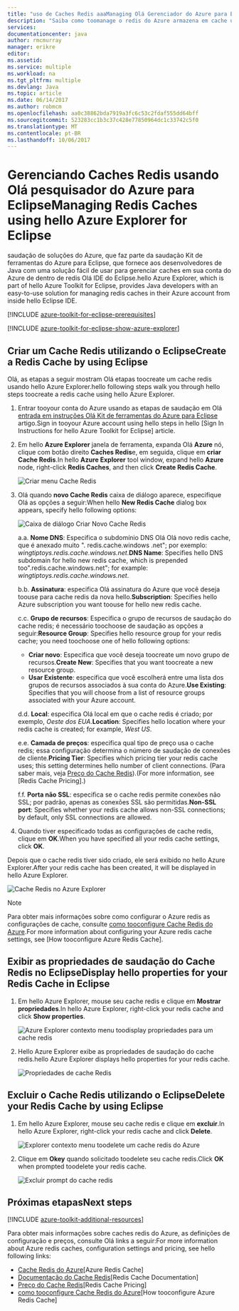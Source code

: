 ```yaml
---
title: "uso de Caches Redis aaaManaging Olá Gerenciador do Azure para Eclipse | Microsoft Docs"
description: "Saiba como toomanage o redis do Azure armazena em cache usando Olá pesquisador do Azure para Eclipse."
services: 
documentationcenter: java
author: rmcmurray
manager: erikre
editor: 
ms.assetid: 
ms.service: multiple
ms.workload: na
ms.tgt_pltfrm: multiple
ms.devlang: Java
ms.topic: article
ms.date: 06/14/2017
ms.author: robmcm
ms.openlocfilehash: aa0c38862bda7919a3fc6c53c2fdaf555dd64bff
ms.sourcegitcommit: 523283cc1b3c37c428e77850964dc1c33742c5f0
ms.translationtype: MT
ms.contentlocale: pt-BR
ms.lasthandoff: 10/06/2017
---
```

# <a name="managing-redis-caches-using-hello-azure-explorer-for-eclipse"></a><span data-ttu-id="c320d-103">Gerenciando Caches Redis usando Olá pesquisador do Azure para Eclipse</span><span class="sxs-lookup"><span data-stu-id="c320d-103">Managing Redis Caches using hello Azure Explorer for Eclipse</span></span>

<span data-ttu-id="c320d-104">saudação de soluções do Azure, que faz parte da saudação Kit de ferramentas do Azure para Eclipse, que fornece aos desenvolvedores de Java com uma solução fácil de usar para gerenciar caches em sua conta do Azure de dentro de redis Olá IDE do Eclipse.</span><span class="sxs-lookup"><span data-stu-id="c320d-104">hello Azure Explorer, which is part of hello Azure Toolkit for Eclipse, provides Java developers with an easy-to-use solution for managing redis caches in their Azure account from inside hello Eclipse IDE.</span></span>

[!INCLUDE [azure-toolkit-for-eclipse-prerequisites](../includes/azure-toolkit-for-eclipse-prerequisites.md)]

[!INCLUDE [azure-toolkit-for-eclipse-show-azure-explorer](../includes/azure-toolkit-for-eclipse-show-azure-explorer.md)]

## <a name="create-a-redis-cache-by-using-eclipse"></a><span data-ttu-id="c320d-105">Criar um Cache Redis utilizando o Eclipse</span><span class="sxs-lookup"><span data-stu-id="c320d-105">Create a Redis Cache by using Eclipse</span></span>

<span data-ttu-id="c320d-106">Olá, as etapas a seguir mostram Olá etapas toocreate um cache redis usando hello Azure Explorer.</span><span class="sxs-lookup"><span data-stu-id="c320d-106">hello following steps walk you through hello steps toocreate a redis cache using hello Azure Explorer.</span></span>

1. <span data-ttu-id="c320d-107">Entrar tooyour conta do Azure usando as etapas de saudação em Olá [entrada em instruções Olá Kit de ferramentas do Azure para Eclipse] artigo.</span><span class="sxs-lookup"><span data-stu-id="c320d-107">Sign in tooyour Azure account using hello steps in hello [Sign In Instructions for hello Azure Toolkit for Eclipse] article.</span></span>

1. <span data-ttu-id="c320d-108">Em hello **Azure Explorer** janela de ferramenta, expanda Olá **Azure** nó, clique com botão direito **Caches Redis**e, em seguida, clique em **criar Cache Redis**.</span><span class="sxs-lookup"><span data-stu-id="c320d-108">In hello **Azure Explorer** tool window, expand hello **Azure** node, right-click **Redis Caches**, and then click **Create Redis Cache**.</span></span>

   ![Criar menu Cache Redis][CR01]

1. <span data-ttu-id="c320d-110">Olá quando **novo Cache Redis** caixa de diálogo aparece, especifique Olá as opções a seguir:</span><span class="sxs-lookup"><span data-stu-id="c320d-110">When hello **New Redis Cache** dialog box appears, specify hello following options:</span></span>

   ![Caixa de diálogo Criar Novo Cache Redis][CR02]

   <span data-ttu-id="c320d-112">a.</span><span class="sxs-lookup"><span data-stu-id="c320d-112">a.</span></span> <span data-ttu-id="c320d-113">**Nome DNS**: Especifica o subdomínio DNS Olá Olá novo redis cache, que é anexado muito ". redis.cache.windows .net"; por exemplo: *wingtiptoys.redis.cache.windows.net*.</span><span class="sxs-lookup"><span data-stu-id="c320d-113">**DNS Name**: Specifies hello DNS subdomain for hello new redis cache, which is prepended too".redis.cache.windows.net"; for example: *wingtiptoys.redis.cache.windows.net*.</span></span>

   <span data-ttu-id="c320d-114">b.</span><span class="sxs-lookup"><span data-stu-id="c320d-114">b.</span></span> <span data-ttu-id="c320d-115">**Assinatura**: especifica Olá assinatura do Azure que você deseja toouse para cache redis da nova hello.</span><span class="sxs-lookup"><span data-stu-id="c320d-115">**Subscription**: Specifies hello Azure subscription you want toouse for hello new redis cache.</span></span>

   <span data-ttu-id="c320d-116">c.</span><span class="sxs-lookup"><span data-stu-id="c320d-116">c.</span></span> <span data-ttu-id="c320d-117">**Grupo de recursos**: Especifica o grupo de recursos de saudação do cache redis; é necessário toochoose de saudação as opções a seguir:</span><span class="sxs-lookup"><span data-stu-id="c320d-117">**Resource Group**: Specifies hello resource group for your redis cache; you need toochoose one of hello following options:</span></span>
      * <span data-ttu-id="c320d-118">**Criar novo**: Especifica que você deseja toocreate um novo grupo de recursos.</span><span class="sxs-lookup"><span data-stu-id="c320d-118">**Create New**: Specifies that you want toocreate a new resource group.</span></span>
      * <span data-ttu-id="c320d-119">**Usar Existente**: especifica que você escolherá entre uma lista dos grupos de recursos associados à sua conta do Azure.</span><span class="sxs-lookup"><span data-stu-id="c320d-119">**Use Existing**: Specifies that you will choose from a list of resource groups associated with your Azure account.</span></span>

   <span data-ttu-id="c320d-120">d.</span><span class="sxs-lookup"><span data-stu-id="c320d-120">d.</span></span> <span data-ttu-id="c320d-121">**Local**: especifica Olá local em que o cache redis é criado; por exemplo, *Oeste dos EUA*.</span><span class="sxs-lookup"><span data-stu-id="c320d-121">**Location**: Specifies hello location where your redis cache is created; for example, *West US*.</span></span>

   <span data-ttu-id="c320d-122">e.</span><span class="sxs-lookup"><span data-stu-id="c320d-122">e.</span></span> <span data-ttu-id="c320d-123">**Camada de preços**: especifica qual tipo de preço usa o cache redis; essa configuração determina o número de saudação de conexões de cliente.</span><span class="sxs-lookup"><span data-stu-id="c320d-123">**Pricing Tier**: Specifies which pricing tier your redis cache uses; this setting determines hello number of client connections.</span></span> <span data-ttu-id="c320d-124">(Para saber mais, veja [Preço do Cache Redis]).</span><span class="sxs-lookup"><span data-stu-id="c320d-124">(For more information, see [Redis Cache Pricing].)</span></span>

   <span data-ttu-id="c320d-125">f.</span><span class="sxs-lookup"><span data-stu-id="c320d-125">f.</span></span> <span data-ttu-id="c320d-126">**Porta não SSL**: especifica se o cache redis permite conexões não SSL; por padrão, apenas as conexões SSL são permitidas.</span><span class="sxs-lookup"><span data-stu-id="c320d-126">**Non-SSL port**: Specifies whether your redis cache allows non-SSL connections; by default, only SSL connections are allowed.</span></span>

1. <span data-ttu-id="c320d-127">Quando tiver especificado todas as configurações de cache redis, clique em **OK**.</span><span class="sxs-lookup"><span data-stu-id="c320d-127">When you have specified all your redis cache settings, click **OK**.</span></span>

<span data-ttu-id="c320d-128">Depois que o cache redis tiver sido criado, ele será exibido no hello Azure Explorer.</span><span class="sxs-lookup"><span data-stu-id="c320d-128">After your redis cache has been created, it will be displayed in hello Azure Explorer.</span></span>

   ![Cache Redis no Azure Explorer][CR03]

> [!NOTE]
>
> <span data-ttu-id="c320d-130">Para obter mais informações sobre como configurar o Azure redis as configurações de cache, consulte [como tooconfigure Cache Redis do Azure].</span><span class="sxs-lookup"><span data-stu-id="c320d-130">For more information about configuring your Azure redis cache settings, see [How tooconfigure Azure Redis Cache].</span></span>
>

## <a name="display-hello-properties-for-your-redis-cache-in-eclipse"></a><span data-ttu-id="c320d-131">Exibir as propriedades de saudação do Cache Redis no Eclipse</span><span class="sxs-lookup"><span data-stu-id="c320d-131">Display hello properties for your Redis Cache in Eclipse</span></span>

1. <span data-ttu-id="c320d-132">Em hello Azure Explorer, mouse seu cache redis e clique em **Mostrar propriedades**.</span><span class="sxs-lookup"><span data-stu-id="c320d-132">In hello Azure Explorer, right-click your redis cache and click **Show properties**.</span></span>

   ![Azure Explorer contexto menu toodisplay propriedades para um cache redis][SP01]

1. <span data-ttu-id="c320d-134">Hello Azure Explorer exibe as propriedades de saudação do cache redis.</span><span class="sxs-lookup"><span data-stu-id="c320d-134">hello Azure Explorer displays hello properties for your redis cache.</span></span>

   ![Propriedades de cache Redis][SP02]

## <a name="delete-your-redis-cache-by-using-eclipse"></a><span data-ttu-id="c320d-136">Excluir o Cache Redis utilizando o Eclipse</span><span class="sxs-lookup"><span data-stu-id="c320d-136">Delete your Redis Cache by using Eclipse</span></span>

1. <span data-ttu-id="c320d-137">Em hello Azure Explorer, mouse seu cache redis e clique em **excluir**.</span><span class="sxs-lookup"><span data-stu-id="c320d-137">In hello Azure Explorer, right-click your redis cache and click **Delete**.</span></span>

   ![Explorer contexto menu toodelete um cache redis do Azure][DE01]

1. <span data-ttu-id="c320d-139">Clique em **Okey** quando solicitado toodelete seu cache redis.</span><span class="sxs-lookup"><span data-stu-id="c320d-139">Click **OK** when prompted toodelete your redis cache.</span></span>

   ![Excluir prompt do cache redis][DE02]

## <a name="next-steps"></a><span data-ttu-id="c320d-141">Próximas etapas</span><span class="sxs-lookup"><span data-stu-id="c320d-141">Next steps</span></span>

[!INCLUDE [azure-toolkit-additional-resources](../includes/azure-toolkit-additional-resources.md)]

<span data-ttu-id="c320d-142">Para obter mais informações sobre caches redis do Azure, as definições de configuração e preços, consulte Olá links a seguir:</span><span class="sxs-lookup"><span data-stu-id="c320d-142">For more information about Azure redis caches, configuration settings and pricing, see hello following links:</span></span>

* <span data-ttu-id="c320d-143">[Cache Redis do Azure]</span><span class="sxs-lookup"><span data-stu-id="c320d-143">[Azure Redis Cache]</span></span>
* <span data-ttu-id="c320d-144">[Documentação do Cache Redis]</span><span class="sxs-lookup"><span data-stu-id="c320d-144">[Redis Cache Documentation]</span></span>
* <span data-ttu-id="c320d-145">[Preço do Cache Redis]</span><span class="sxs-lookup"><span data-stu-id="c320d-145">[Redis Cache Pricing]</span></span>
* <span data-ttu-id="c320d-146">[como tooconfigure Cache Redis do Azure]</span><span class="sxs-lookup"><span data-stu-id="c320d-146">[How tooconfigure Azure Redis Cache]</span></span>

<!-- URL List -->

[Preço do Cache Redis]: https://azure.microsoft.com/pricing/details/cache/
[Cache Redis do Azure]: https://azure.microsoft.com/services/cache/
[Documentação do Cache Redis]: ./redis-cache/index.md
[como tooconfigure Cache Redis do Azure]: ./redis-cache/cache-configure.md
[entrada em instruções Olá Kit de ferramentas do Azure para Eclipse]: ./azure-toolkit-for-eclipse-sign-in-instructions.md

<!-- IMG List -->

[CR01]: ./media/azure-toolkit-for-eclipse-managing-redis-caches-using-azure-explorer/CR01.png
[CR02]: ./media/azure-toolkit-for-eclipse-managing-redis-caches-using-azure-explorer/CR02.png
[CR03]: ./media/azure-toolkit-for-eclipse-managing-redis-caches-using-azure-explorer/CR03.png

[SP01]: ./media/azure-toolkit-for-eclipse-managing-redis-caches-using-azure-explorer/SP01.png
[SP02]: ./media/azure-toolkit-for-eclipse-managing-redis-caches-using-azure-explorer/SP02.png

[DE01]: ./media/azure-toolkit-for-eclipse-managing-redis-caches-using-azure-explorer/DE01.png
[DE02]: ./media/azure-toolkit-for-eclipse-managing-redis-caches-using-azure-explorer/DE02.png
